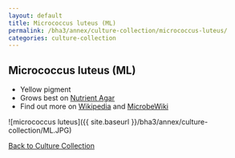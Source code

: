 ```yaml
---
layout: default
title: Micrococcus luteus (ML)
permalink: /bha3/annex/culture-collection/micrococcus-luteus/
categories: culture-collection
---
```


## Micrococcus luteus (ML)

* Yellow pigment
* Grows best on [Nutrient Agar](/bha3/annex/cultivation-media/nutrient-agar/)
* Find out more on [Wikipedia](http://en.wikipedia.org/wiki/Micrococcus_luteus) and [MicrobeWiki](https://microbewiki.kenyon.edu/index.php/Micrococcus)

![micrococcus luteus]({{ site.baseurl }}/bha3/annex/culture-collection/ML.JPG) 

[Back to Culture Collection](/bha3/annex/culture-collection/)
